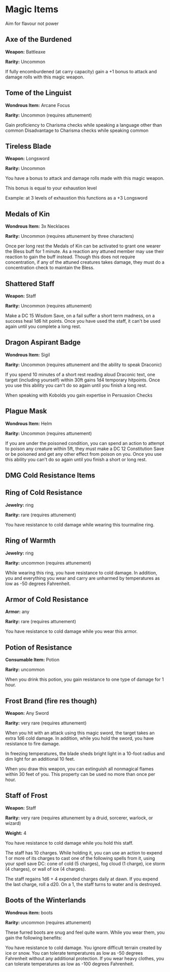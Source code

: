 # Magic Items

Aim for flavour not power

## Axe of the Burdened

**Weapon:** Battleaxe

**Rarity:** Uncommon

If fully encomburdened (at carry capacity) gain a +1 bonus to attack and damage rolls with this magic weapon.

## Tome of the Linguist

**Wondrous Item:** Arcane Focus

**Rarity:** Uncommon (requires attunement)

Gain proficiency to Charisma checks while speaking a language other than common
Disadvantage to Charisma checks while speaking common

## Tireless Blade

**Weapon:** Longsword

**Rarity:** Uncommon

You have a bonus to attack and damage rolls made with this magic weapon.

This bonus is equal to your exhaustion level

Example: at 3 levels of exhaustion this functions as a +3 Longsword

## Medals of Kin

**Wondrous Item:** 3x Necklaces

**Rarity:** Uncommon (requires attunement by three characters)

Once per long rest the Medals of Kin can be activated to grant one wearer the Bless buff for 1 minute. As a reaction any attuned member may use their reaction to gain the buff instead. Though this does not require concentration, if any of the attuned creatures takes damage, they must do a concentration check to maintain the Bless.

## Shattered Staff

**Weapon:** Staff

**Rarity:** Uncommon (requires attunement)

Make a DC 15 Wisdom Save, on a fail suffer a short term madness, on a success heal 1d6 hit points. Once you have used the staff, it can't be used again until you complete a long rest.

## Dragon Aspirant Badge

**Wondrous Item:** Sigil

**Rarity:** Uncommon (requires attunement and the ability to speak Draconic)

If you spend 10 minutes of a short rest reading aloud Draconic text, one target (including yourself) within 30ft gains 1d4 temporary hitpoints. Once you use this ability you can't do so again until you finish a long rest.

When speaking with Kobolds you gain expertise in Persuasion Checks

## Plague Mask

**Wondrous Item:** Helm

**Rarity:** Uncommon (requires attunement)

If you are under the poisoned condition, you can spend an action to attempt to poison any creature within 5ft, they must make a DC 12 Constitution Save or be poisoned and get any other effect from poison on you. Once you use this ability you can't do so again until you finish a short or long rest.


## DMG Cold Resistance Items

## Ring of Cold Resistance

**Jewelry:** ring

**Rarity:** rare (requires attunement)

You have resistance to cold damage while wearing this tourmaline ring.

## Ring of Warmth

**Jewelry:** ring

**Rarity:** uncommon (requires attunement)

While wearing this ring, you have resistance to cold damage. In addition, you and everything you wear and carry are unharmed by temperatures as low as -50 degrees Fahrenheit.

## Armor of Cold Resistance

**Armor:** any

**Rarity:** rare (requires attunement)

You have resistance to cold damage while you wear this armor.

## Potion of Resistance

**Consumable Item:** Potion

**Rarity:** uncommon

When you drink this potion, you gain resistance to one type of damage for 1 hour.

## Frost Brand (fire res though)

**Weapon:** Any Sword

**Rarity:** very rare (requires attunement)

When you hit with an attack using this magic sword, the target takes an extra 1d6 cold damage. In addition, while you hold the sword, you have resistance to fire damage.

In freezing temperatures, the blade sheds bright light in a 10-foot radius and dim light for an additional 10 feet.

When you draw this weapon, you can extinguish all nonmagical flames within 30 feet of you. This property can be used no more than once per hour.

## Staff of Frost

**Weapon:** Staff

**Rarity:** very rare (requires attunement by a druid, sorcerer, warlock, or wizard)

**Weight:** 4

You have resistance to cold damage while you hold this staff.

The staff has 10 charges. While holding it, you can use an action to expend 1 or more of its charges to cast one of the following spells from it, using your spell save DC: cone of cold (5 charges), fog cloud (1 charge), ice storm (4 charges), or wall of ice (4 charges).

The staff regains 1d6 + 4 expended charges daily at dawn. If you expend the last charge, roll a d20. On a 1, the staff turns to water and is destroyed.

## Boots of the Winterlands

**Wondrous item:** boots

**Rarity:** uncommon (requires attunement)

These furred boots are snug and feel quite warm. While you wear them, you gain the following benefits:

You have resistance to cold damage.
You ignore difficult terrain created by ice or snow.
You can tolerate temperatures as low as -50 degrees Fahrenheit without any additional protection. If you wear heavy clothes, you can tolerate temperatures as low as -100 degrees Fahrenheit.
